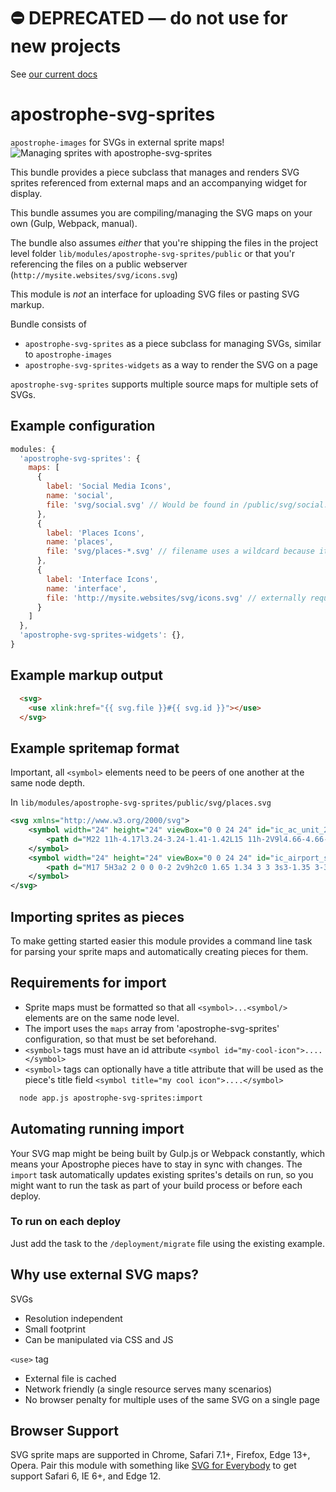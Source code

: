 # ⛔️ **DEPRECATED** — do not use for new projects

See [our current docs](https://docs.apostrophecms.org/)

# apostrophe-svg-sprites

`apostrophe-images` for SVGs in external sprite maps!
![Managing sprites with apostrophe-svg-sprites](https://github.com/apostrophecms/apostrophe-svg-sprites/raw/1.0.0/demo.gif)

This bundle provides a piece subclass that manages and renders SVG sprites referenced from external maps and an accompanying widget for display.

This bundle assumes you are compiling/managing the SVG maps on your own (Gulp, Webpack, manual). 

The bundle also assumes *either* that you're shipping the files in the project level folder `lib/modules/apostrophe-svg-sprites/public` or that you'r referencing the files on a public webserver (`http://mysite.websites/svg/icons.svg`)

This module is *not* an interface for uploading SVG files or pasting SVG markup.

Bundle consists of 

* `apostrophe-svg-sprites` as a piece subclass for managing SVGs, similar to `apostrophe-images`
* `apostrophe-svg-sprites-widgets` as a way to render the SVG on a page

`apostrophe-svg-sprites` supports multiple source maps for multiple sets of SVGs.

## Example configuration

```javascript
modules: {
  'apostrophe-svg-sprites': {
    maps: [
      {
        label: 'Social Media Icons',
        name: 'social',
        file: 'svg/social.svg' // Would be found in /public/svg/social.svg
      },
      {
        label: 'Places Icons',
        name: 'places',
        file: 'svg/places-*.svg' // filename uses a wildcard because it is part of a continuous build process
      },
      {
        label: 'Interface Icons',
        name: 'interface',
        file: 'http://mysite.websites/svg/icons.svg' // externally requested resource
      }
    ]
  },
  'apostrophe-svg-sprites-widgets': {},
}


```
## Example markup output

```HTML
  <svg>
    <use xlink:href="{{ svg.file }}#{{ svg.id }}"></use>
  </svg>
```

## Example spritemap format
Important, all `<symbol>` elements need to be peers of one another at the same node depth.

In `lib/modules/apostrophe-svg-sprites/public/svg/places.svg`

```XML
<svg xmlns="http://www.w3.org/2000/svg">
	<symbol width="24" height="24" viewBox="0 0 24 24" id="ic_ac_unit_24px" >
		<path d="M22 11h-4.17l3.24-3.24-1.41-1.42L15 11h-2V9l4.66-4.66-1.42-1.41L13 6.17V2h-2v4.17L7.76 2.93 6.34 4.34 11 9v2H9L4.34 6.34 2.93 7.76 6.17 11H2v2h4.17l-3.24 3.24 1.41 1.42L9 13h2v2l-4.66 4.66 1.42 1.41L11 17.83V22h2v-4.17l3.24 3.24 1.42-1.41L13 15v-2h2l4.66 4.66 1.41-1.42L17.83 13H22z" />
	</symbol>
	<symbol width="24" height="24" viewBox="0 0 24 24" id="ic_airport_shuttle_24px" >
		<path d="M17 5H3a2 2 0 0 0-2 2v9h2c0 1.65 1.34 3 3 3s3-1.35 3-3h5.5c0 1.65 1.34 3 3 3s3-1.35 3-3H23v-5l-6-6zM3 11V7h4v4H3zm3 6.5c-.83 0-1.5-.67-1.5-1.5s.67-1.5 1.5-1.5 1.5.67 1.5 1.5-.67 1.5-1.5 1.5zm7-6.5H9V7h4v4zm4.5 6.5c-.83 0-1.5-.67-1.5-1.5s.67-1.5 1.5-1.5 1.5.67 1.5 1.5-.67 1.5-1.5 1.5zM15 11V7h1l4 4h-5z" />
	</symbol>
</svg>
```

## Importing sprites as pieces
To make getting started easier this module provides a command line task for parsing your sprite maps and automatically creating pieces for them. 

## Requirements for import
- Sprite maps must be formatted so that all `<symbol>...<symbol/>` elements are on the same node level.
- The import uses the `maps` array from 'apostrophe-svg-sprites' configuration, so that must be set beforehand.
- `<symbol>` tags must have an id attribute `<symbol id="my-cool-icon">....</symbol>`
- `<symbol>` tags can optionally have a title attribute that will be used as the piece's title field `<symbol title="my cool icon">....</symbol>`

```bash
  node app.js apostrophe-svg-sprites:import
```

## Automating running import
Your SVG map might be being built by Gulp.js or Webpack constantly, which means your Apostrophe pieces have to stay in sync with changes. The `import` task automatically updates existing sprites's details on run, so you might want to run the task as part of your build process or before each deploy.

### To run on each deploy
Just add the task to the `/deployment/migrate` file using the existing example.

## Why use external SVG maps?

SVGs
- Resolution independent
- Small footprint
- Can be manipulated via CSS and JS

`<use>` tag
- External file is cached
- Network friendly (a single resource serves many scenarios)
- No browser penalty for multiple uses of the same SVG on a single page

## Browser Support
SVG sprite maps are supported in Chrome, Safari 7.1+, Firefox, Edge 13+, Opera. Pair this module with something like [SVG for Everybody](https://github.com/jonathantneal/svg4everybody) to get support Safari 6, IE 6+, and Edge 12.
